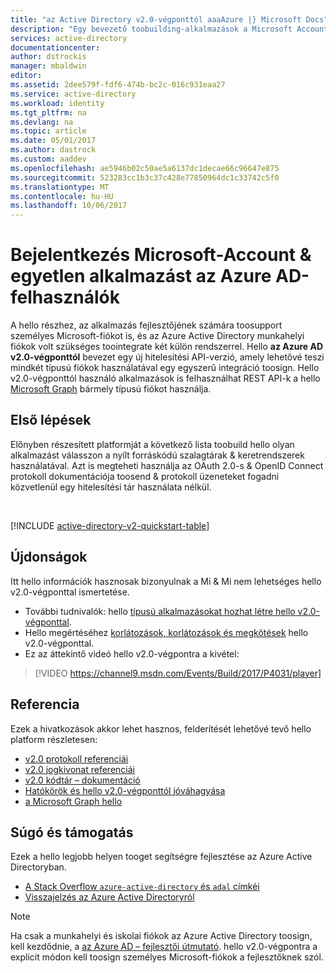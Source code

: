 ```yaml
---
title: "az Active Directory v2.0-végponttól aaaAzure |} Microsoft Docs"
description: "Egy bevezető toobuilding-alkalmazások a Microsoft Account, mind az Azure Active Directory-bejelentkezés."
services: active-directory
documentationcenter: 
author: dstrockis
manager: mbaldwin
editor: 
ms.assetid: 2dee579f-fdf6-474b-bc2c-016c931eaa27
ms.service: active-directory
ms.workload: identity
ms.tgt_pltfrm: na
ms.devlang: na
ms.topic: article
ms.date: 05/01/2017
ms.author: dastrock
ms.custom: aaddev
ms.openlocfilehash: ae5946b02c50ae5a6137dc1decae66c96647e875
ms.sourcegitcommit: 523283cc1b3c37c428e77850964dc1c33742c5f0
ms.translationtype: MT
ms.contentlocale: hu-HU
ms.lasthandoff: 10/06/2017
---
```

# <a name="sign-in-microsoft-account--azure-ad-users-in-a-single-app"></a>Bejelentkezés Microsoft-Account & egyetlen alkalmazást az Azure AD-felhasználók
A hello részhez, az alkalmazás fejlesztőjének számára toosupport személyes Microsoft-fiókot is, és az Azure Active Directory munkahelyi fiókok volt szükséges toointegrate két külön rendszerrel.  Hello **az Azure AD v2.0-végponttól** bevezet egy új hitelesítési API-verzió, amely lehetővé teszi mindkét típusú fiókok használatával egy egyszerű integráció toosign.  Hello v2.0-végponttól használó alkalmazások is felhasználhat REST API-k a hello [Microsoft Graph](https://graph.microsoft.io) bármely típusú fiókot használja.

## <a name="getting-started"></a>Első lépések
Előnyben részesített platformját a következő lista toobuild hello olyan alkalmazást válasszon a nyílt forráskódú szalagtárak & keretrendszerek használatával.  Azt is megteheti használja az OAuth 2.0-s & OpenID Connect protokoll dokumentációja toosend & protokoll üzeneteket fogadni közvetlenül egy hitelesítési tár használata nélkül.

<br />

[!INCLUDE [active-directory-v2-quickstart-table](../../../includes/active-directory-v2-quickstart-table.md)]

## <a name="whats-new"></a>Újdonságok
Itt hello információk hasznosak bizonyulnak a Mi & Mi nem lehetséges hello v2.0-végponttal ismertetése.

* További tudnivalók: hello [típusú alkalmazásokat hozhat létre hello v2.0-végponttal](active-directory-v2-flows.md).
* Hello megértéséhez [korlátozások, korlátozások és megkötések](active-directory-v2-limitations.md) hello v2.0-végponttal.
* Ez az áttekintő videó hello v2.0-végpontra a kivétel:

>[!VIDEO https://channel9.msdn.com/Events/Build/2017/P4031/player]

## <a name="reference"></a>Referencia
Ezek a hivatkozások akkor lehet hasznos, felderítését lehetővé tevő hello platform részletesen:

* [v2.0 protokoll referenciái](active-directory-v2-protocols.md)
* [v2.0 jogkivonat referenciái](active-directory-v2-tokens.md)
* [v2.0 kódtár – dokumentáció](active-directory-v2-libraries.md)
* [Hatókörök és hello v2.0-végponttól jóváhagyása](active-directory-v2-scopes.md)
* [a Microsoft Graph hello](https://graph.microsoft.io)

## <a name="help--support"></a>Súgó és támogatás
Ezek a hello legjobb helyen tooget segítségre fejlesztése az Azure Active Directoryban.

* [A Stack Overflow `azure-active-directory` és `adal` címkéi](http://stackoverflow.com/questions/tagged/azure-active-directory+or+adal)
* [Visszajelzés az Azure Active Directoryról](https://feedback.azure.com/forums/169401-azure-active-directory/category/164757-developer-experiences)


> [!NOTE]
> Ha csak a munkahelyi és iskolai fiókok az Azure Active Directory toosign, kell kezdődnie, a [az Azure AD – fejlesztői útmutató](active-directory-developers-guide.md).  hello v2.0-végpontra a explicit módon kell toosign személyes Microsoft-fiókok a fejlesztőknek szól.

